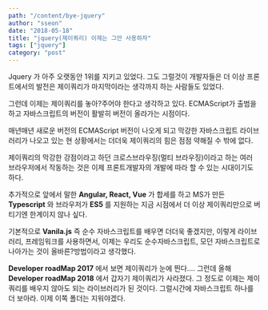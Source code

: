```yaml
---
path: "/content/bye-jquery"
author: "sseon"
date: "2018-05-18"
title: "jquery(제이쿼리) 이제는 그만 사용하자"
tags: ["jquery"]
category: "post"
---
```


Jquery 가 아주 오랫동안 1위를 지키고 있었다. 그도 그럴것이 개발자들은 더 이상 프론트에서의 발전은 제이쿼리가 마지막이라는 생각까지 하는 사람들도 있었다. 
<br/>

그런데 이제는 제이쿼리를 놓아?주어야 한다고 생각하고 있다. ECMAScript가 출범을 하고 자바스크립트의 버전이 활발히 버전이 올라가는 시점이다.
<br/>

매년매년 새로운 버전의 ECMAScript 버전이 나오게 되고 막강한 자바스크립트 라이브러리가 나오고 있는 현 상황에서는 더더욱 제이쿼리의 힘은 점점 약해질 수 밖에 없다.
<br/>

제이쿼리의 막강한 강점이라고 하던 크로스브라우징(멀티 브라우징)이라고 하는 여러 브라우저에서 작동하는 것은 이제 프론트개발자의 개발에 따라 할 수 있는 시대이기도 하다.
<br/>

추가적으로 앞에서 말한 **Angular, React, Vue** 가 합세를 하고 MS가 만든 **Typescript** 와 브라우저가 **ES5** 를 지원하는 지금 시점에서 더 이상 제이쿼리만으로 버티기엔 한계이지 않나 싶다. 
<br/>

기본적으로 **Vanila.js** 즉 순수 자바스크립트를 배우면 더더욱 좋겠지만, 이렇게 라이브러리, 프레임워크를 사용하면서, 이제는 우리도 순수자바스크립트, 모던 자바스크립트로 나아가는 것이 올바른?방법이라고 생각했다.
<br/>

**Developer roadMap 2017** 에서 보면 제이쿼리가 눈에 띈다.... 그런데 올해 **Developer roadMap 2018** 에서 갑자기 제이쿼리가 사라졌다. 그 정도로 이제는 제이쿼리를 배우지 않아도 되는 라이브러리가 된 것이다. 그럴시간에 자바스크립트 하나를 더 보아라. 이제 이쪽 폴더는 지워야겠다.